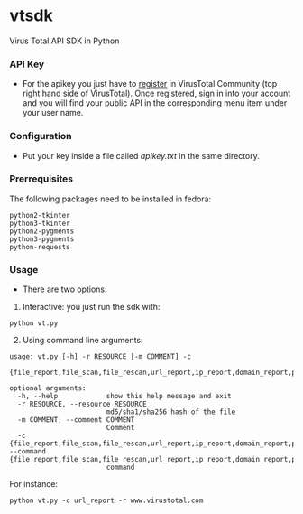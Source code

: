 # vtsdk
Virus Total API SDK in Python

### API Key
- For the apikey you just have to [register](https://www.virustotal.com/en/#signup) in VirusTotal Community (top right hand side of VirusTotal). Once registered, sign in into your account and you will find your public API in the corresponding menu item under your user name.

### Configuration
- Put your key inside a file called *apikey.txt* in the same directory.

### Prerrequisites

The following packages need to be installed in fedora:
```
python2-tkinter
python3-tkinter
python2-pygments
python3-pygments
python-requests
```

### Usage
- There are two options:
1. Interactive: you just run the sdk with:
```
python vt.py
```

2. Using command line arguments:
```
usage: vt.py [-h] -r RESOURCE [-m COMMENT] -c
             {file_report,file_scan,file_rescan,url_report,ip_report,domain_report,put_comment}

optional arguments:
  -h, --help            show this help message and exit
  -r RESOURCE, --resource RESOURCE
                        md5/sha1/sha256 hash of the file
  -m COMMENT, --comment COMMENT
                        Comment
  -c {file_report,file_scan,file_rescan,url_report,ip_report,domain_report,put_comment}, --command {file_report,file_scan,file_rescan,url_report,ip_report,domain_report,put_comment}
                        command
```

For instance:
```
python vt.py -c url_report -r www.virustotal.com
```
